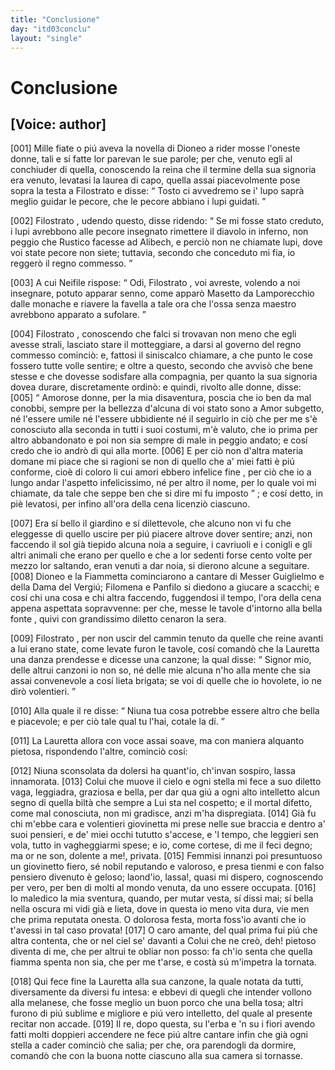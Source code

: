 ```yaml
---
title: "Conclusione"
day: "itd03conclu"
layout: "single"
---
```

<div id="d03conclu" type="conclusion" who="author">
 <h1>
  Conclusione
 </h1>
 <p>
  <h2>
   [Voice: author]
  </h2>
 </p>
 <p>
  <a name="p03970001">
   [001]
  </a>
  Mille fiate o pi&uacute; aveva la novella di Dioneo a rider mosse l'oneste donne, tali e s&iacute; fatte lor parevan le sue parole; per che, venuto egli al conchiuder di quella, conoscendo la
  <name persref="filomena" type="person">
   reina
  </name>
  che il termine della sua signoria era venuto, levatasi la laurea di capo, quella assai piacevolmente pose sopra la testa a
  <name persref="filostrato" type="person">
   Filostrato
  </name>
  e disse:
  <q direct="unspecified" who="filomena">
   Tosto ci avvedremo se i' lupo sapr&agrave; meglio guidar le pecore, che le pecore abbiano i lupi guidati.
  </q>
 </p>
 <p>
  <a name="p03970002">
   [002]
  </a>
  <name persref="filostrato" type="person">
   Filostrato
  </name>
  , udendo questo, disse ridendo:
  <q direct="unspecified" who="filostrato">
   Se mi fosse stato creduto, i lupi avrebbono alle pecore insegnato rimettere il diavolo in inferno, non peggio che Rustico facesse ad Alibech, e perci&ograve; non ne chiamate lupi, dove voi state pecore non siete; tuttavia, secondo che conceduto mi fia, io regger&ograve; il regno commesso.
  </q>
 </p>
 <p>
  <a name="p03970003">
   [003]
  </a>
  A cui
  <name persref="neifile" type="person">
   Neifile
  </name>
  rispose:
  <q direct="unspecified" who="neifile">
   Odi,
   <name persref="filostrato" type="person">
    Filostrato
   </name>
   , voi avreste, volendo a noi insegnare, potuto apparar senno, come appar&ograve;
   <name persref="masettolamporecchio">
    Masetto da Lamporecchio
   </name>
   dalle monache e riavere la favella a tale ora che l'ossa senza maestro avrebbono apparato a sufolare.
  </q>
 </p>
 <p>
  <a name="p03970004">
   [004]
  </a>
  <name persref="filostrato" type="person">
   Filostrato
  </name>
  , conoscendo che falci si trovavan non meno che egli avesse strali, lasciato stare il motteggiare, a darsi al governo del regno commesso cominci&ograve;: e, fattosi il siniscalco chiamare, a che punto le cose fossero tutte volle sentire; e oltre a questo, secondo che avvis&ograve; che bene stesse e che dovesse sodisfare alla compagnia, per quanto la sua signoria dovea durare, discretamente ordin&ograve;: e quindi, rivolto alle donne, disse:
  <a name="p03970005">
   [005]
  </a>
  <q direct="unspecified">
   Amorose donne, per la mia disaventura, poscia che io ben da mal conobbi, sempre per la bellezza d'alcuna di voi stato sono a Amor subgetto, n&eacute; l'essere umile n&eacute; l'essere ubbidiente n&eacute; il seguirlo in ci&ograve; che per me s'&egrave; conosciuto alla seconda in tutti i suoi costumi, m'&egrave; valuto, che io prima per altro abbandonato e poi non sia sempre di male in peggio andato; e cos&iacute; credo che io andr&ograve; di qui alla morte.
   <a name="p03970006">
    [006]
   </a>
   E per ci&ograve; non d'altra materia domane mi piace che si ragioni se non di quello che a' miei fatti &egrave; pi&uacute; conforme, cio&egrave;
   <seg type="topic">
    di coloro li cui amori ebbero infelice fine
   </seg>
   , per ci&ograve; che io a lungo andar l'aspetto infelicissimo, n&eacute; per altro il nome, per lo quale voi mi chiamate, da tale che seppe ben che si dire mi fu imposto
  </q>
  ; e cos&iacute; detto, in pi&egrave; levatosi, per infino all'ora della cena licenzi&ograve; ciascuno.
 </p>
 <p>
  <a name="p03970007">
   [007]
  </a>
  Era s&iacute; bello il
  <name placeref="giardinobrigata-01" type="place">
   giardino
  </name>
  e s&iacute; dilettevole, che alcuno non vi fu che eleggesse di quello uscire per pi&uacute; piacere altrove dover sentire; anzi, non faccendo il sol gi&agrave; tiepido alcuna noia a seguire, i cavriuoli e i conigli e gli altri animali che erano per quello e che a lor sedenti forse cento volte per mezzo lor saltando, eran venuti a dar noia, si dierono alcune a seguitare.
  <a name="p03970008">
   [008]
  </a>
  <name persref="dioneo" type="person">
   Dioneo
  </name>
  e la
  <name persref="fiammetta" type="person">
   Fiammetta
  </name>
  cominciarono a cantare di Messer Guiglielmo e della Dama del Vergi&uacute;;
  <name persref="filomena" type="person">
   Filomena
  </name>
  e
  <name persref="panfilo" type="person">
   Panfilo
  </name>
  si diedono a giucare a scacchi; e cos&iacute; chi una cosa e chi altra faccendo, fuggendosi il tempo, l'ora della cena appena aspettata sopravvenne: per che, messe le tavole d'intorno alla bella
  <name placeref="fontebrigata-01" type="place">
   fonte
  </name>
  , quivi con grandissimo diletto cenaron la sera.
 </p>
 <p>
  <a name="p03970009">
   [009]
  </a>
  <name persref="filostrato" type="person">
   Filostrato
  </name>
  , per non uscir del cammin tenuto da quelle che reine avanti a lui erano state, come levate furon le tavole, cos&iacute; comand&ograve; che la
  <name persref="lauretta" type="person">
   Lauretta
  </name>
  una danza prendesse e dicesse una canzone; la qual disse:
  <q direct="unspecified" who="lauretta">
   Signor mio, delle altrui canzoni io non so, n&eacute; delle mie alcuna n'ho alla mente che sia assai convenevole a cos&iacute; lieta brigata; se voi di quelle che io hovolete, io ne dir&ograve; volentieri.
  </q>
 </p>
 <p>
  <a name="p03970010">
   [010]
  </a>
  Alla quale il
  <name persref="filostrato" type="person">
   re
  </name>
  disse:
  <q direct="unspecified">
   Niuna tua cosa potrebbe essere altro che bella e piacevole; e per ci&ograve; tale qual tu l'hai, cotale la d&iacute;.
  </q>
 </p>
 <p>
  <a name="p03970011">
   [011]
  </a>
  La
  <name persref="lauretta" type="person">
   Lauretta
  </name>
  allora con voce assai soave, ma con maniera alquanto pietosa, rispondendo l'altre, cominci&ograve; cos&iacute;:
 </p>
 <div3 type="song" who="lauretta">
  <lg>
   <a name="p03970012">
    [012]
   </a>
   <l>
    Niuna sconsolata
   </l>
   <l>
    da dolersi ha quant'io,
   </l>
   <l>
    ch'invan sospiro, lassa innamorata.
   </l>
  </lg>
  <lg>
   <a name="p03970013">
    [013]
   </a>
   <l>
    Colui che muove il cielo e ogni stella
   </l>
   <l>
    mi fece a suo diletto
   </l>
   <l>
    vaga, leggiadra, graziosa e bella,
   </l>
   <l>
    per dar qua gi&uacute; a ogni alto intelletto
   </l>
   <l>
    alcun segno di quella
   </l>
   <l>
    bilt&agrave; che sempre a Lui sta nel cospetto;
   </l>
   <l>
    e il mortal difetto,
   </l>
   <l>
    come mal conosciuta,
   </l>
   <l>
    non mi gradisce, anzi m'ha dispregiata.
   </l>
  </lg>
  <lg>
   <a name="p03970014">
    [014]
   </a>
   <l>
    Gi&agrave; fu chi m'ebbe cara e volentieri
   </l>
   <l>
    giovinetta mi prese
   </l>
   <l>
    nelle sue braccia e dentro a' suoi pensieri,
   </l>
   <l>
    e de' miei occhi tututto s'accese,
   </l>
   <l>
    e 'l tempo, che leggieri
   </l>
   <l>
    sen vola, tutto in vagheggiarmi spese;
   </l>
   <l>
    e io, come cortese,
   </l>
   <l>
    di me il feci degno;
   </l>
   <l>
    ma or ne son, dolente a me!, privata.
   </l>
  </lg>
  <lg>
   <a name="p03970015">
    [015]
   </a>
   <l>
    Femmisi innanzi poi presuntuoso
   </l>
   <l>
    un giovinetto fiero,
   </l>
   <l>
    s&eacute; nobil reputando e valoroso,
   </l>
   <l>
    e presa tienmi e con falso pensiero
   </l>
   <l>
    divenuto &egrave; geloso;
   </l>
   <l>
    laond'io, lassa!, quasi mi dispero,
   </l>
   <l>
    cognoscendo per vero,
   </l>
   <l>
    per ben di molti al mondo
   </l>
   <l>
    venuta, da uno essere occupata.
   </l>
  </lg>
  <lg>
   <a name="p03970016">
    [016]
   </a>
   <l>
    Io maledico la mia sventura,
   </l>
   <l>
    quando, per mutar vesta,
   </l>
   <l>
    s&iacute; dissi mai; s&iacute; bella nella oscura
   </l>
   <l>
    mi vidi gi&agrave; e lieta, dove in questa
   </l>
   <l>
    io meno vita dura,
   </l>
   <l>
    vie men che prima reputata onesta.
   </l>
   <l>
    O dolorosa festa,
   </l>
   <l>
    morta foss'io avanti
   </l>
   <l>
    che io t'avessi in tal caso provata!
   </l>
  </lg>
  <lg>
   <a name="p03970017">
    [017]
   </a>
   <l>
    O caro amante, del qual prima fui
   </l>
   <l>
    pi&uacute; che altra contenta,
   </l>
   <l>
    che or nel ciel se' davanti a Colui
   </l>
   <l>
    che ne cre&ograve;, deh! pietoso diventa
   </l>
   <l>
    di me, che per altrui
   </l>
   <l>
    te obliar non posso: fa ch'io senta
   </l>
   <l>
    che quella fiamma spenta
   </l>
   <l>
    non sia, che per me t'arse,
   </l>
   <l>
    e cost&agrave; s&uacute; m'impetra la tornata.
   </l>
  </lg>
 </div3>
 <p>
  <a name="p03970018">
   [018]
  </a>
  Qui fece fine la
  <name persref="lauretta" type="person">
   Lauretta
  </name>
  alla sua canzone, la quale notata da tutti, diversamente da diversi fu intesa: e ebbevi di quegli che intender vollono alla melanese, che fosse
  <seg type="proverb">
   meglio un buon porco che una bella tosa;
  </seg>
  altri furono di pi&uacute; sublime e migliore e pi&uacute; vero intelletto, del quale al presente recitar non accade.
  <a name="p03970019">
   [019]
  </a>
  Il re, dopo questa, su l'erba e 'n su i fiori avendo fatti molti doppieri accendere ne fece pi&uacute; altre cantare infin che gi&agrave; ogni stella a cader cominci&ograve; che salia; per che, ora parendogli da dormire, comand&ograve; che con la buona notte ciascuno alla sua camera si tornasse.
 </p>
</div>